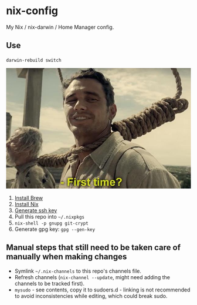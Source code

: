 # nix-config

My Nix / nix-darwin / Home Manager config.

## Use

`darwin-rebuild switch`

![First time?](images/first-time.png)

1. [Install Brew](https://brew.sh)
2. [Install Nix](https://nixos.org/download.html)
3. [Generate ssh key](https://docs.github.com/en/github/authenticating-to-github/generating-a-new-ssh-key-and-adding-it-to-the-ssh-agent#generating-a-new-ssh-key)
4. Pull this repo into `~/.nixpkgs`
5. `nix-shell -p gnupg git-crypt`
6. Generate gpg key: `gpg --gen-key`

## Manual steps that still need to be taken care of manually when making changes

- Symlink `~/.nix-channels` to this repo's channels file.
- Refresh channels (`nix-channel --update`, might need adding the channels to be tracked first).
- `mysudo` - see contents, copy it to sudoers.d - linking is not recommended to avoid inconsistencies while editing, which could break sudo.
